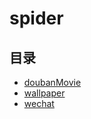 #  spider

## 目录

* [doubanMovie](/study/Python/spider/doubanMovie)
* [wallpaper](/study/Python/spider/wallpaper)
* [wechat](/study/Python/spider/wechat)


